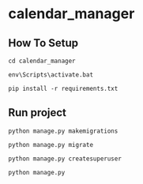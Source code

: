 # calendar_manager

## How To Setup
```
cd calendar_manager
```
```
env\Scripts\activate.bat
```

```
pip install -r requirements.txt
```
## Run project
```
python manage.py makemigrations
```
```
python manage.py migrate
```
```
python manage.py createsuperuser
```
```
python manage.py
```

